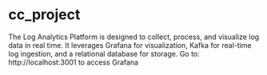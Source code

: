 # cc_project
The Log Analytics Platform is designed to collect, process, and visualize log data in real time. It leverages Grafana for visualization, Kafka for real-time log ingestion, and a relational database for storage.
Go to:  http://localhost:3001
to access Grafana
